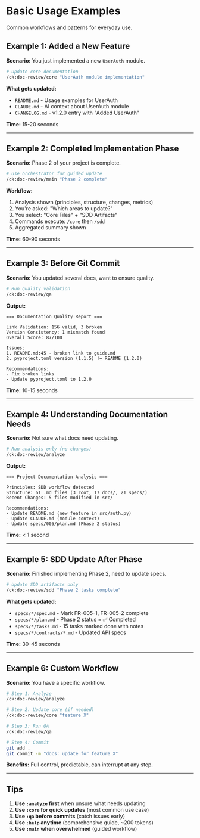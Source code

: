 # Basic Usage Examples

Common workflows and patterns for everyday use.

## Example 1: Added a New Feature

**Scenario:** You just implemented a new `UserAuth` module.

```bash
# Update core documentation
/ck:doc-review/core "UserAuth module implementation"
```

**What gets updated:**

- `README.md` - Usage examples for UserAuth
- `CLAUDE.md` - AI context about UserAuth module
- `CHANGELOG.md` - v1.2.0 entry with "Added UserAuth"

**Time:** 15-20 seconds

---

## Example 2: Completed Implementation Phase

**Scenario:** Phase 2 of your project is complete.

```bash
# Use orchestrator for guided update
/ck:doc-review/main "Phase 2 complete"
```

**Workflow:**

1. Analysis shown (principles, structure, changes, metrics)
2. You're asked: "Which areas to update?"
3. You select: "Core Files" + "SDD Artifacts"
4. Commands execute: `/core` then `/sdd`
5. Aggregated summary shown

**Time:** 60-90 seconds

---

## Example 3: Before Git Commit

**Scenario:** You updated several docs, want to ensure quality.

```bash
# Run quality validation
/ck:doc-review/qa
```

**Output:**

```
=== Documentation Quality Report ===

Link Validation: 156 valid, 3 broken
Version Consistency: 1 mismatch found
Overall Score: 87/100

Issues:
1. README.md:45 - broken link to guide.md
2. pyproject.toml version (1.1.5) != README (1.2.0)

Recommendations:
- Fix broken links
- Update pyproject.toml to 1.2.0
```

**Time:** 10-15 seconds

---

## Example 4: Understanding Documentation Needs

**Scenario:** Not sure what docs need updating.

```bash
# Run analysis only (no changes)
/ck:doc-review/analyze
```

**Output:**

```
=== Project Documentation Analysis ===

Principles: SDD workflow detected
Structure: 61 .md files (3 root, 17 docs/, 21 specs/)
Recent Changes: 5 files modified in src/

Recommendations:
- Update README.md (new feature in src/auth.py)
- Update CLAUDE.md (module context)
- Update specs/005/plan.md (Phase 2 status)
```

**Time:** < 1 second

---

## Example 5: SDD Update After Phase

**Scenario:** Finished implementing Phase 2, need to update specs.

```bash
# Update SDD artifacts only
/ck:doc-review/sdd "Phase 2 tasks complete"
```

**What gets updated:**

- `specs/*/spec.md` - Mark FR-005-1, FR-005-2 complete
- `specs/*/plan.md` - Phase 2 status = ✅ Completed
- `specs/*/tasks.md` - 15 tasks marked done with notes
- `specs/*/contracts/*.md` - Updated API specs

**Time:** 30-45 seconds

---

## Example 6: Custom Workflow

**Scenario:** You have a specific workflow.

```bash
# Step 1: Analyze
/ck:doc-review/analyze

# Step 2: Update core (if needed)
/ck:doc-review/core "feature X"

# Step 3: Run QA
/ck:doc-review/qa

# Step 4: Commit
git add .
git commit -m "docs: update for feature X"
```

**Benefits:** Full control, predictable, can interrupt at any step.

---

## Tips

1. **Use `:analyze` first** when unsure what needs updating
2. **Use `:core` for quick updates** (most common use case)
3. **Use `:qa` before commits** (catch issues early)
4. **Use `:help` anytime** (comprehensive guide, ~200 tokens)
5. **Use `:main` when overwhelmed** (guided workflow)
